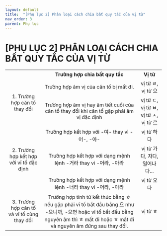 ```yaml
---
layout: default
title:  "[Phụ lục 2] Phân loại cách chia bất quy tắc của vị từ"
nav_order: 3
parent: Phụ lục
---
```


# [PHỤ LỤC 2] PHÂN LOẠI CÁCH CHIA BẤT QUY TẮC CỦA VỊ TỪ

<table style="text-align: center;">
  <tr>
    <th></th>
    <th>Trường hợp chia bất quy tắc</th>
    <th>Vị từ</th>
  </tr>
  <tr>
    <td rowspan = "2">1. Trường hợp căn tố thay đổi</td>
    <td>Trường hợp âm vị của căn tố bị mất đi.</td>
    <td>vị từ ㄹ, vị từ 으</td>
  </tr>
  <tr>
    <td>Trường hợp âm vị hay âm tiết cuối của căn tố thay đổi khi căn tố gặp phải âm vị đặc định</td>
    <td>vị từ ㄷ, vị từ ㅂ, vị từ ㅅ, vị từ 르</td>
  </tr>
  <tr>
    <td rowspan ="3">2. Trường hợp kết hợp với vĩ tố đặc định</td>
    <td>Trường hợp kết hợp với -여- thay vì -어-, -아-</td>
    <td>vị từ 하다</td>
  </tr>
  <tr>
    <td>Trường hợp kết hợp với dạng mệnh lệnh -거라 thay vì -어라, -아라</td>
    <td>vị từ 가다, 자다, 일어나다...</td>
  </tr>
  <tr>
    <td>Trường hợp kết hợp với dạng mệnh lệnh -너라 thay vì -어라, -아라</td>
    <td>vị từ 오다</td>
  </tr>
  <tr>
    <td>3. Trường hợp căn tố và vĩ tố cùng thay đổi</td>
    <td>Trường hợp tính từ kết thúc bằng ㅎ nếu gặp phải vĩ tố bắt đầu bằng 으 như -으니까, -으면 hoặc vĩ tố bắt đầu bằng nguyên âm thì ㅎ mất đi hoặc ㅎ mất đi và nguyên âm đứng sau thay đổi.</td>
    <td>vị từ ㅎ</td>
  </tr>
</table>

